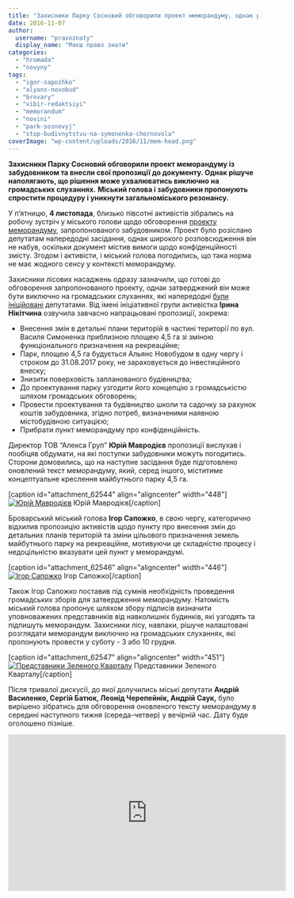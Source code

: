 ```yaml
---
title: "Захисники Парку Сосновий обговорили проект меморандуму, однак рішення ухвалювати не поспішають"
date: 2016-11-07
author: 
  username: "pravoznaty"
  display_name: "Маєш право знати"
categories: 
  - "hromada"
  - "novyny"
tags: 
  - "igor-sapozhko"
  - "alyans-novobud"
  - "brovary"
  - "vibir-redaktsiyi"
  - "memorandum"
  - "novini"
  - "park-sosnovyj"
  - "stop-budivnytstvu-na-symonenka-chornovola"
coverImage: "wp-content/uploads/2016/11/mem-head.png"
---
```


**Захисники Парку Сосновий обговорили проект меморандуму із забудовником та внесли свої пропозиції до документу. Однак рішуче наполягають, що рішення може ухвалюватись виключно на громадських слуханнях.** **Міський голова і забудовники пропонують спростити процедуру і уникнути загальноміського резонансу.**

У п’ятницю, **4 листопада**, близько півсотні активістів зібрались на робочу зустріч у міського голови щодо обговорення [проекту меморандуму](https://save.brovary.org/memorandum-pro-kapitulyatsiyu-shho-zbyrayutsya-nav-yazaty-gromadi/), запропонованого забудовником. Проект було розіслано депутатам напередодні засідання, однак широкого розповсюдження він не набув, оскільки документ містив вимоги щодо конфіденційності змісту. Згодом і активісти, і міський голова погодились, що така норма не має жодного сенсу у контексті меморандуму.

Захисники лісових насаджень одразу зазначили, що готові до обговорення запропонованого проекту, однак затверджений він може бути виключно на громадських слуханнях, які напередодні [були ініційовані](https://mpz.brovary.org/gromadski-sluhannya-shhodo-parku-sosnovyj-vidbudutsya-u-lystopadi-dokument/) депутатами. Від імені ініціативної групи активістка **Ірина Нікітчина** озвучила завчасно напрацьовані пропозиції, зокрема:

- Внесення змін в детальні плани територій в частині території по вул. Василя Симоненка приблизною площею 4,5 га зі зміною функціонального призначення на рекреаційне;
- Парк, площею 4,5 га будується Альянс Новобудом в одну чергу і строком до 31.08.2017 року, не зараховується до інвестиційного внеску;
- Знизити поверховість запланованого будівництва;
- До проектування парку узгодити його концепцію з громадськістю шляхом громадських обговорень;
- Провести проектування та будівництво школи та садочку за рахунок коштів забудовника, згідно потреб, визначеними наявною містобудівною ситуацією;
- Прибрати пункт меморандуму про конфіденційність.

Директор ТОВ “Алекса Груп” **Юрій Мавродієв** пропозиції вислухав і пообіцяв обдумати, на які поступки забудовники можуть погодитись. Сторони домовились, що на наступне засідання буде підготовлено оновлений текст меморандуму, який, серед іншого, міститиме концептуальне креслення майбутнього парку 4,5 га.

\[caption id="attachment\_62544" align="aligncenter" width="448"\][![Юрій Мавродієв](https://mpz.brovary.org/wp-content/uploads/2016/11/mem-mavrod.jpg)](https://mpz.brovary.org/wp-content/uploads/2016/11/mem-mavrod.jpg) Юрій Мавродієв\[/caption\]

Броварський міський голова **Ігор Сапожко**, в свою чергу, категорично відхилив пропозицію активістів щодо пункту про внесення змін до детальних планів територій та зміни цільового призначення земель майбутнього парку на рекреаційне, мотивуючи це складністю процесу і недоцільністю вказувати цей пункт у меморандумі.

\[caption id="attachment\_62546" align="aligncenter" width="446"\][![Ігор Сапожко](https://mpz.brovary.org/wp-content/uploads/2016/11/mem-sapozhko.jpg)](https://mpz.brovary.org/wp-content/uploads/2016/11/mem-sapozhko.jpg) Ігор Сапожко\[/caption\]

Також Ігор Сапожко поставив під сумнів необхідність проведення громадських зборів для затвердження меморандуму. Натомість міський голова пропонує шляхом збору підписів визначити уповноважених представників від навколишніх будинків, які узгодять та підпишуть меморандум. Захисники лісу, навпаки, рішуче налаштовані розглядати меморандум виключно на громадських слуханнях, які пропонують провести у суботу - 3 або 10 грудня.

\[caption id="attachment\_62547" align="aligncenter" width="451"\][![Представники Зеленого Кварталу](https://mpz.brovary.org/wp-content/uploads/2016/11/mem-meshkantsi.jpg)](https://mpz.brovary.org/wp-content/uploads/2016/11/mem-meshkantsi.jpg) Представники Зеленого Кварталу\[/caption\]

Після тривалої дискусії, до якої долучились міські депутати **Андрій Василенко, Сергій Батюк, Леонід Черепейнік, Андрій Саук,** було вирішено зібратись для обговорення оновленого тексту меморандуму в середині наступного тижня (середа-четвер) у вечірній час. Дату буде оголошено пізніше.

<iframe src="https://www.youtube.com/embed/D9XElXjGIIw" width="560" height="315" frameborder="0" allowfullscreen="allowfullscreen"></iframe>
